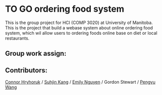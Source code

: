 # TO GO ordering food system
This is the group project for HCI (COMP 3020) at University of Manitoba. This is the project that build a webase system about online ordering food system, which wil allow users to ordering foods online base on diet or local restaurants.
## Group work assign:
## Contributors:
[Connor Hryhoruk](https://github.com/h-connor)
/ [Suhjin Kang](https://github.com/skang9810)
/ [Emily Nguyen](https://github.com/emily0906)
/ Gordon Stewart
/ [Pengyu Wang](https://github.com/Skadoosh777)

